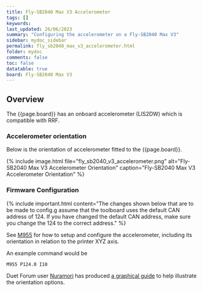 ```yaml
---
title: Fly-SB2040 Max V3 Accelerometer
tags: []
keywords: 
last_updated: 26/06/2023
summary: "Configuring the accelerometer on a Fly-SB2040 Max V3"
sidebar: mydoc_sidebar
permalink: fly_sb2040_max_v3_accelerometer.html
folder: mydoc
comments: false
toc: false
datatable: true
board: Fly-SB2040 Max V3
---
```


## Overview

The {{page.board}} has an onboard accelerometer (LIS2DW) which is compatible with RRF.  

### Accelerometer orientation

Below is the orientation of accelerometer fitted to the {{page.board}}.  

{% include image.html file="fly_sb2040_v3_accelerometer.png" alt="Fly-SB2040 Max V3 Accelerometer Orientation" caption="Fly-SB2040 Max V3 Accelerometer Orientation" %}  

### Firmware Configuration

{% include important.html content="The changes shown below that are to be made to config.g assume that the toolboard uses the default CAN address of 124. If you have changed the default CAN address, make sure you change the 124 to the correct address." %}

See [M955](https://docs.duet3d.com/User_manual/Reference/Gcodes/M955) for how to setup and configure the accelerometer, including its orientation in relation to the printer XYZ axis.

An example command would be  

```text
M955 P124.0 I10
```

Duet Forum user [Nuramori](https://forum.duet3d.com/user/nuramori) has produced [a graphical guide](https://www.dropbox.com/s/hu2w5mk57l4zqpg/Accelerometer%20Orientation.pdf?dl=0) to help illustrate the orientation options.
